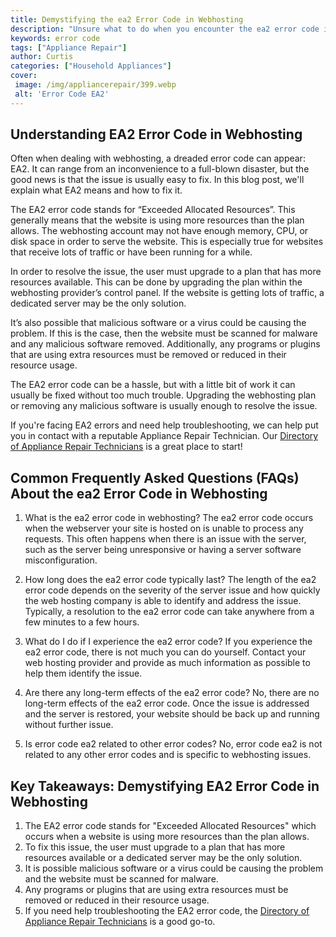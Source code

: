 ```yaml
---
title: Demystifying the ea2 Error Code in Webhosting
description: "Unsure what to do when you encounter the ea2 error code in webhosting Learn more about this code and how to fix it in this helpful blog post"
keywords: error code
tags: ["Appliance Repair"]
author: Curtis
categories: ["Household Appliances"]
cover: 
 image: /img/appliancerepair/399.webp
 alt: 'Error Code EA2'
---
```

## Understanding EA2 Error Code in Webhosting
Often when dealing with webhosting, a dreaded error code can appear: EA2. It can range from an inconvenience to a full-blown disaster, but the good news is that the issue is usually easy to fix. In this blog post, we'll explain what EA2 means and how to fix it.

The EA2 error code stands for “Exceeded Allocated Resources”. This generally means that the website is using more resources than the plan allows. The webhosting account may not have enough memory, CPU, or disk space in order to serve the website. This is especially true for websites that receive lots of traffic or have been running for a while.

In order to resolve the issue, the user must upgrade to a plan that has more resources available. This can be done by upgrading the plan within the webhosting provider’s control panel. If the website is getting lots of traffic, a dedicated server may be the only solution.

It’s also possible that malicious software or a virus could be causing the problem. If this is the case, then the website must be scanned for malware and any malicious software removed. Additionally, any programs or plugins that are using extra resources must be removed or reduced in their resource usage.

The EA2 error code can be a hassle, but with a little bit of work it can usually be fixed without too much trouble. Upgrading the webhosting plan or removing any malicious software is usually enough to resolve the issue.

If you're facing EA2 errors and need help troubleshooting, we can help put you in contact with a reputable Appliance Repair Technician. Our [Directory of Appliance Repair Technicians](./pages/appliance-repair-technicians) is a great place to start!

## Common Frequently Asked Questions (FAQs) About the ea2 Error Code in Webhosting

1. What is the ea2 error code in webhosting?
The ea2 error code occurs when the webserver your site is hosted on is unable to process any requests. This often happens when there is an issue with the server, such as the server being unresponsive or having a server software misconfiguration.

2. How long does the ea2 error code typically last?
The length of the ea2 error code depends on the severity of the server issue and how quickly the web hosting company is able to identify and address the issue. Typically, a resolution to the ea2 error code can take anywhere from a few minutes to a few hours.

3. What do I do if I experience the ea2 error code?
If you experience the ea2 error code, there is not much you can do yourself. Contact your web hosting provider and provide as much information as possible to help them identify the issue.

4. Are there any long-term effects of the ea2 error code?
No, there are no long-term effects of the ea2 error code. Once the issue is addressed and the server is restored, your website should be back up and running without further issue.

5. Is error code ea2 related to other error codes?
No, error code ea2 is not related to any other error codes and is specific to webhosting issues.

## Key Takeaways: Demystifying EA2 Error Code in Webhosting
1. The EA2 error code stands for "Exceeded Allocated Resources" which occurs when a website is using more resources than the plan allows. 
2. To fix this issue, the user must upgrade to a plan that has more resources available or a dedicated server may be the only solution.
3. It is possible malicious software or a virus could be causing the problem and the website must be scanned for malware.
4. Any programs or plugins that are using extra resources must be removed or reduced in their resource usage.
5. If you need help troubleshooting the EA2 error code, the [Directory of Appliance Repair Technicians](./pages/appliance-repair-technicians) is a good go-to.
